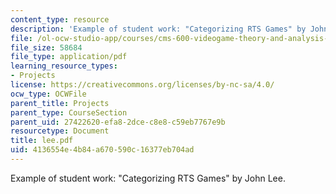 ```yaml
---
content_type: resource
description: 'Example of student work: "Categorizing RTS Games" by John Lee.'
file: /ol-ocw-studio-app/courses/cms-600-videogame-theory-and-analysis-fall-2007/4136554e4b84a670590c16377eb704ad_lee.pdf
file_size: 58684
file_type: application/pdf
learning_resource_types:
- Projects
license: https://creativecommons.org/licenses/by-nc-sa/4.0/
ocw_type: OCWFile
parent_title: Projects
parent_type: CourseSection
parent_uid: 27422620-efa8-2dce-c8e8-c59eb7767e9b
resourcetype: Document
title: lee.pdf
uid: 4136554e-4b84-a670-590c-16377eb704ad
---
```

Example of student work: "Categorizing RTS Games" by John Lee.